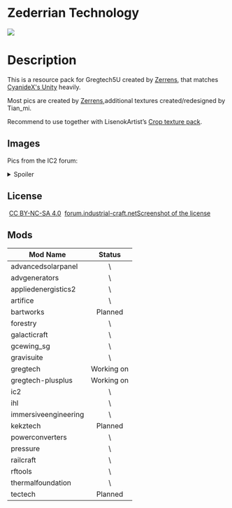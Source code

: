 # Zederrian Technology

![]( https://ftp.bmp.ovh/imgs/2020/10/6289f5d008844c8a.png )

# Description

This is a resource pack for Gregtech5U created by [Zerrens](https://forum.industrial-craft.net/core/user/12229-zerrens/), that matches [CyanideX's Unity](https://www.curseforge.com/minecraft/texture-packs/unity ) heavily.

Most pics are created by [Zerrens](https://forum.industrial-craft.net/core/user/12229-zerrens/),additional textures created/redesigned by Tian_mi.

Recommend to use together with LisenokArtist’s [Crop texture pack](https://github.com/LisenokArtist/GT5_crop_texturepack).

## Images

Pics from the IC2 forum:

<details>
  <summary>Spoiler</summary>
  <img src="https://ftp.bmp.ovh/imgs/2020/10/484e3ac8ebc0ca98.png" />
  <img src="https://ftp.bmp.ovh/imgs/2020/10/f5e0e23acfeac75f.png" />
  <img src="https://ftp.bmp.ovh/imgs/2020/10/ada0779ed243f412.png" />
  <img src="https://ftp.bmp.ovh/imgs/2020/10/b4b31db36318dcf8.png" />
  <img src="https://ftp.bmp.ovh/imgs/2020/10/bc7577b9e7874d13.png" />
  <img src="https://ftp.bmp.ovh/imgs/2020/10/f72b827b9449fce7.png" />
  <img src="https://ftp.bmp.ovh/imgs/2020/10/aa90f64d56ae3099.png" />
  <img src="https://ftp.bmp.ovh/imgs/2020/10/adfea679f0946d25.png" />
  <img src="https://ftp.bmp.ovh/imgs/2020/10/1380cc0fceb35a09.png" />
  <img src="https://ftp.bmp.ovh/imgs/2020/10/8110014e57486497.png" />
  <img src="https://ftp.bmp.ovh/imgs/2020/10/102778963956a283.png" />
  <img src="https://ftp.bmp.ovh/imgs/2020/10/d7ba3d02e64ecc1d.png" />
</details>

## License

​	[CC BY-NC-SA 4.0](http://creativecommons.org/licenses/by-nc-sa/4.0/deed.en)
​	[forum.industrial-craft.net](https://forum.industrial-craft.net/thread/11192-16x-ic2-gt5u-6-ae2-more-zederrian-technology-1-4-0/?postID=177688&highlight=zederrian#post177688)
​	[Screenshot of the license](https://i.imgur.com/3QeuL49.png)

## Mods

| Mod Name             |   Status   |
| -------------------- | :--------: |
| advancedsolarpanel   |     \      |
| advgenerators        |     \      |
| appliedenergistics2  |     \      |
| artifice             |     \      |
| bartworks            |  Planned   |
| forestry             |     \      |
| galacticraft         |     \      |
| gcewing_sg           |     \      |
| gravisuite           |     \      |
| gregtech             | Working on |
| gregtech-plusplus    | Working on |
| ic2                  |     \      |
| ihl                  |     \      |
| immersiveengineering |     \      |
| kekztech             |  Planned   |
| powerconverters      |     \      |
| pressure             |     \      |
| railcraft            |     \      |
| rftools              |     \      |
| thermalfoundation    |     \      |
| tectech              |  Planned   |
